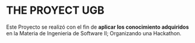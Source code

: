  # THE PROYECT UGB
 Este Proyecto se realizó con el fin de **aplicar los conocimiento adquiridos** en la Materia de Ingenieria de Software II; Organizando una Hackathon.
